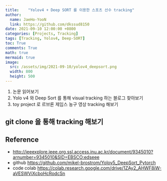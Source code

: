 ```yaml
---
title:    "Yolov4 + Deep SORT 를 이용한 스포츠 선수 tracking"
author:
  name: JaeHo-YooN
  link: https://github.com/dkssud8150
date: 2021-09-10 12:00:00 +0800
categories: [Projects, Tracking]
tags: [Tracking, Yolov4, Deep-SORT]
toc: True
comments: True
math: true
mermaid: true
image:
  src: /assets/img/2021-09-10/yolov4_deepsort.png
  width: 800
  height: 500
---
```


1. 논문 읽어보기
2. Yolo v4 와 Deep Sort 를 통해 visual tracking 하는 블로그 찾아보기
3. toy project 로 르브론 제임스 농구 영상 tracking 해보기


## git clone 을 통해 tracking 해보기
































## Reference
* http://ieeexplore.ieee.org.ssl.access.inu.ac.kr/document/9345010?arnumber=9345010&SID=EBSCO:edseee
* github https://github.com/mikel-brostrom/Yolov5_DeepSort_Pytorch
* code colab https://colab.research.google.com/drive/1ZAy2_AHWF8iW-aVESWViXcboHcRodcSn